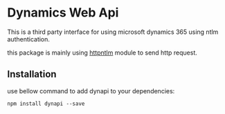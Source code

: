# Dynamics Web Api

This is a third party interface for using microsoft dynamics 365 using ntlm authentication.

this package is mainly using [httpntlm](https://www.npmjs.com/package/httpntlm) module to send http request.

## Installation

use bellow command to add dynapi to your dependencies:

`npm install dynapi --save`
